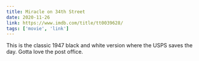```yaml
---
title: Miracle on 34th Street
date: 2020-11-26
link: https://www.imdb.com/title/tt0039628/
tags: ['movie', 'link']
---
```

This is the classic 1947 black and white version where the USPS saves the day.
Gotta love the post office.
